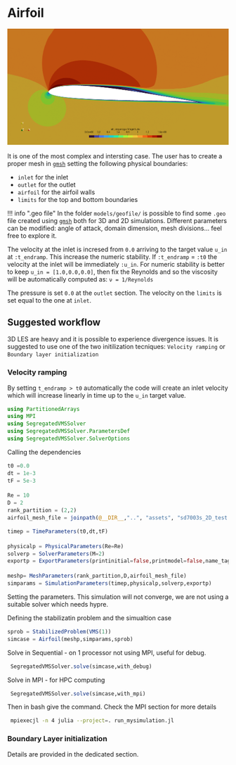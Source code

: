 # Airfoil

![LSB-s7003](../assets/LSB-sd7003.png)

It is one of the most complex and intersting case. The user has to create a proper mesh in [`gmsh`](https://gmsh.info/) setting the following physical boundaries:
- `inlet` for the inlet
- `outlet` for the outlet
- `airfoil` for the airfoil walls
- `limits` for the top and bottom boundaries

!!! info ".geo file" 
    In the folder `models/geofile/` is possible to find some `.geo` file created using [`gmsh`](https://gmsh.info/) both for 3D and 2D simulations. Different parameters can be modified: angle of attack, domain dimension, mesh divisions... feel free to explore it.

The velocity at the inlet is incresed from `0.0` arriving to the target value `u_in` at `:t_endramp`. This increase the numeric stability. If `:t_endramp` = `:t0` the velocity at the inlet will be immediately `:u_in`. For numeric stability is better to keep `u_in = [1.0,0.0,0.0]`, then fix the Reynolds and so the viscosity will be automatically computed as: `ν = 1/Reynolds`

The pressure is set `0.0` at the `outlet` section. The velocity on the `limits` is set equal to the one at `inlet`.

## Suggested workflow
3D LES are heavy and it is possible to experience divergence issues. It is suggested to use one of the two initilization tecniques: `Velocity ramping` or `Boundary layer initialization`

### Velocity ramping
By setting `t_endramp > t0` automatically the code will create an inlet velocity which will increase linearly in time up to the `u_in` target value.

```julia
using PartitionedArrays
using MPI
using SegregatedVMSSolver
using SegregatedVMSSolver.ParametersDef
using SegregatedVMSSolver.SolverOptions
```
Calling the dependencies


```julia
t0 =0.0
dt = 1e-3
tF = 5e-3

Re = 10
D = 2
rank_partition = (2,2)
airfoil_mesh_file = joinpath(@__DIR__,"..", "assets", "sd7003s_2D_test.msh")
```

```julia
timep = TimeParameters(t0,dt,tF)

physicalp = PhysicalParameters(Re=Re)
solverp = SolverParameters(M=2)
exportp = ExportParameters(printinitial=false,printmodel=false,name_tags=["airfoil"], fieldexport=[["uh"]])

meshp= MeshParameters(rank_partition,D,airfoil_mesh_file)
simparams = SimulationParameters(timep,physicalp,solverp,exportp)
```
Setting the parameters. This simulation will not converge, we are not using a suitable solver which needs hypre.


Defining the stabilizatin problem and the simualtion case
```julia
sprob = StabilizedProblem(VMS(1))
simcase = Airfoil(meshp,simparams,sprob)
```

Solve in Sequential - on 1 processor not using MPI, useful for debug.
```julia
 SegregatedVMSSolver.solve(simcase,with_debug)
```

Solve in MPI - for HPC computing
```julia
 SegregatedVMSSolver.solve(simcase,with_mpi)
```

Then in bash give the command. Check the MPI section for more details
```bash
 mpiexecjl -n 4 julia --project=. run_mysimulation.jl
```



### Boundary Layer initialization
Details are provided in the dedicated section.

